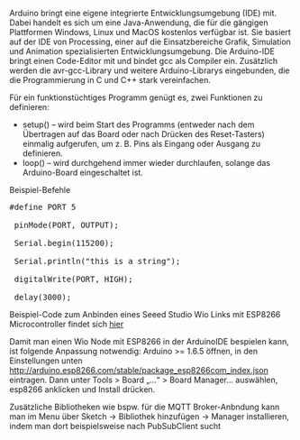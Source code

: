 <!--META {"title":"ArduinoIDE","tags":["software"],"createDate":null,"updateDate":1489817736986} -->
Arduino bringt eine eigene integrierte Entwicklungsumgebung (IDE) mit. Dabei handelt es sich um eine Java-Anwendung, die für die gängigen Plattformen Windows, Linux und MacOS kostenlos verfügbar ist. Sie basiert auf der IDE von Processing, einer auf die Einsatzbereiche Grafik, Simulation und Animation spezialisierten Entwicklungsumgebung. Die Arduino-IDE bringt einen Code-Editor mit und bindet gcc als Compiler ein. Zusätzlich werden die avr-gcc-Library und weitere Arduino-Librarys eingebunden, die die Programmierung in C und C++ stark vereinfachen.

Für ein funktionstüchtiges Programm genügt es, zwei Funktionen zu definieren:

- setup() – wird beim Start des Programms (entweder nach dem Übertragen auf das Board oder nach Drücken des Reset-Tasters) einmalig aufgerufen, um z. B. Pins als Eingang oder Ausgang zu definieren.
- loop() – wird durchgehend immer wieder durchlaufen, solange das Arduino-Board eingeschaltet ist.

Beispiel-Befehle
<pre>
#define PORT 5

 pinMode(PORT, OUTPUT); 

 Serial.begin(115200);

 Serial.println("this is a string");

 digitalWrite(PORT, HIGH);  

 delay(3000);              
</pre>

Beispiel-Code zum Anbinden eines Seeed Studio Wio Links mit ESP8266 Microcontroller findet sich [hier](/wio-node)

Damit man einen Wio Node mit ESP8266 in der ArduinoIDE bespielen kann, ist folgende Anpassung notwendig:
Arduino &gt;= 1.6.5 öffnen, in den Einstellungen unten http://arduino.esp8266.com/stable/package_esp8266com_index.json eintragen. Dann unter Tools > Board „…“ > Board Manager… auswählen, esp8266 anklicken und Install drücken.

Zusätzliche Bibliotheken wie bspw. für die MQTT Broker-Anbndung kann man im Menu über Sketch -&gt; Bibliothek hinzufügen -&gt; Manager installieren, indem man dort beispielsweise nach PubSubClient sucht